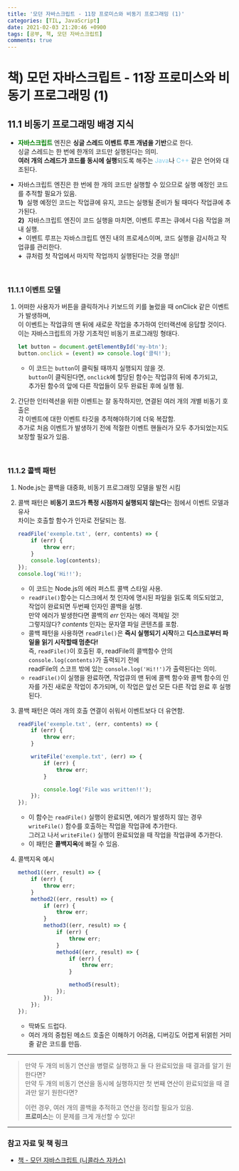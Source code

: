 ```yaml
---
title: '모던 자바스크립트 - 11장 프로미스와 비동기 프로그래밍 (1)'
categories: [TIL, JavaScript]
date: 2021-02-03 21:20:46 +0900
tags: [공부, 책, 모던 자바스크립트]
comments: true
---
```


# 책) 모던 자바스크립트 - 11장 프로미스와 비동기 프로그래밍 (1)

## **11.1** 비동기 프로그래밍 배경 지식

-   <span style="color: green; font-weight: bold;">자바스크립트</span> 엔진은 **싱글 스레드 이벤트 루프 개념을 기반**으로 한다.  
     싱글 스레드는 한 번에 한개의 코드만 실행된다는 의미.  
     **여러 개의 스레드가 코드를 동시에 실행**되도록 해주는 <span style="color: skyblue;">Java</span>나 <span style="color: skyblue;">C++</span> 같은 언어와 대조된다.

-   자바스크립트 엔진은 한 번에 한 개의 코드만 실행할 수 있으므로 실행 예정인 코드를 추적할 필요가 있음.  
     **1)**&nbsp; 실행 예정인 코드는 작업큐에 유지, 코드는 실행될 준비가 될 때마다 작업큐에 추가된다.  
     **2)**&nbsp; 자바스크립트 엔진이 코드 실행을 마치면, 이벤트 루프는 큐에서 다음 작업을 꺼내 실행.  
     **+**&nbsp; 이벤트 루프는 자바스크립트 엔진 내의 프로세스이며, 코드 실행을 감시하고 작업큐를 관리한다.  
     **+**&nbsp; 큐처럼 첫 작업에서 마지막 작업까지 실행된다는 것을 명심!!

</br>

### **11.1.1** 이벤트 모델

1.  어떠한 사용자가 버튼을 클릭하거나 키보드의 키를 눌렀을 때 onClick 같은 이벤트가 발생하며,  
    이 이벤트는 작업큐의 맨 뒤에 새로운 작업을 추가하여 인터랙션에 응답할 것이다.  
    이는 자바스크립트의 가장 기초적인 비동기 프로그래밍 형태다.

    ```js
    let button = document.getElementById('my-btn');
    button.onclick = (event) => console.log('클릭!');
    ```

    -   이 코드는 `button`이 클릭될 때까지 실행되지 않을 것.  
        `button`이 클릭된다면, `onclick`에 할당된 함수는 작업큐의 뒤에 추가되고,  
        추가된 함수의 앞에 다른 작업들이 모두 완료된 후에 실행 됨.

2.  간단한 인터렉션을 위한 이벤트는 잘 동작하지만, 연결된 여러 개의 개별 비동기 호출은  
    각 이벤트에 대한 이벤트 타깃을 추적해야하기에 더욱 복잡함.  
    추가로 처음 이벤트가 발생하기 전에 적절한 이벤트 핸들러가 모두 추가되었는지도 보장할 필요가 있음.

<br/>

### **11.1.2** 콜백 패턴

1. Node.js는 콜백을 대중화, 비동기 프로그래밍 모델을 발전 시킴
2. 콜백 패턴은 **비동기 코드가 특정 시점까지 실행되지 않는다**는 점에서 이벤트 모델과 유사  
   차이는 호출할 함수가 인자로 전달되는 점.
    ```js
    readFile('exemple.txt', (err, contents) => {
        if (err) {
            throw err;
        }
        console.log(contents);
    });
    console.log('Hi!!');
    ```
    - 이 코드는 Node.js의 에러 퍼스트 콜백 스타일 사용.
    - `readFile()`함수는 디스크에서 첫 인자에 명시된 파일을 읽도록 의도되었고,  
       작업이 완료되면 두번째 인자인 콜백을 실행.  
       만약 에러가 발생한다면 콜백의 _err_ 인자는 에러 객체일 것!  
       그렇지않다? _contents_ 인자는 문자열 파일 콘텐츠를 포함.
    - 콜백 패턴을 사용하면 `readFile()`은 **즉시 실행되기 시작**하고 **디스크로부터 파일을 읽기 시작할때 멈춘다!**  
       즉, `readFile()`이 호출된 후, readFile의 콜백함수 안의 `console.log(contents)`가 출력되기 전에  
       readFile의 스코프 밖에 있는 `console.log('Hi!!')`가 출력된다는 의미.
    - `readFile()`이 실행을 완료하면, 작업큐의 맨 뒤에 콜백 함수와 콜백 함수의 인자를 가진 새로운 작업이 추가되며,
      이 작업은 앞선 모든 다른 작업 완료 후 실행된다.
3. 콜백 패턴은 여러 개의 호출 연결이 쉬워서 이벤트보다 더 유연함.

    ```js
    readFile('exemple.txt', (err, contents) => {
        if (err) {
            throw err;
        }

        writeFile('exemple.txt', (err) => {
            if (err) {
                throw err;
            }

            console.log('File was written!!');
        });
    });
    ```

    - 이 함수는 `readFile()` 실행이 완료되면, 에러가 발생하지 않는 경우 `writeFile()` 함수를 호출하는 작업을 작업큐에 추가한다.  
       그러고 나서 `writeFile()` 실행이 완료되었을 때 작업을 작업큐에 추가한다.
    - 이 패턴은 **콜백지옥**에 빠질 수 있음.

4. 콜백지옥 예시

    ```js
    method1((err, result) => {
        if (err) {
            throw err;
        }
        method2((err, result) => {
            if (err) {
                throw err;
            }
            method3((err, result) => {
                if (err) {
                    throw err;
                }
                method4((err, result) => {
                    if (err) {
                        throw err;
                    }

                    method5(result);
                });
            });
        });
    });
    ```

    - 딱봐도 드럽다.
    - 여러 개의 중첩된 메소드 호출은 이해하기 어려움, 디버깅도 어렵게 뒤얽힌 거미줄 같은 코드를 만듬.

<hr/>

> 만약 두 개의 비동기 연산을 병렬로 실행하고 둘 다 완료되었을 때 결과를 알기 원한다면?  
> 만약 두 개의 비동기 연산을 동시에 실행하지만 첫 번째 연산이 완료되었을 때 결과만 알기 원한다면?
>
> 이런 경우, 여러 개의 콜백을 추적하고 연산을 정리할 필요가 있음.  
> **프로미스**는 이 문제를 크게 개선할 수 있다!

---

### **참고 자료 및 책 링크**

-   [책 - 모던 자바스크립트 (니콜라스 자카스)](http://www.yes24.com/Product/Goods/56029935)

